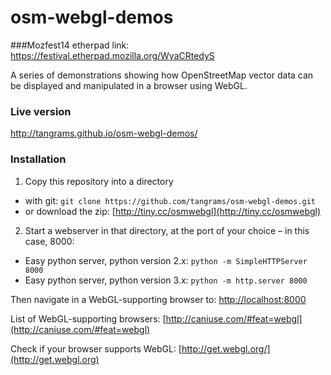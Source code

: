 osm-webgl-demos
============

###Mozfest14 etherpad link:
https://festival.etherpad.mozilla.org/WyaCRtedyS

A series of demonstrations showing how OpenStreetMap vector data can be displayed and manipulated in a browser using WebGL.

### Live version

http://tangrams.github.io/osm-webgl-demos/

### Installation

1. Copy this repository into a directory
 * with git: `git clone https://github.com/tangrams/osm-webgl-demos.git`
 * or download the zip: [http://tiny.cc/osmwebgl](http://tiny.cc/osmwebgl)

2. Start a webserver in that directory, at the port of your choice – in this case, 8000:

 * Easy python server, python version 2.x: `python -m SimpleHTTPServer 8000`
 * Easy python server, python version 3.x: `python -m http.server 8000`

Then navigate in a WebGL-supporting browser to: [http://localhost:8000](http://localhost:8000)

List of WebGL-supporting browsers: [http://caniuse.com/#feat=webgl](http://caniuse.com/#feat=webgl)

Check if your browser supports WebGL: [http://get.webgl.org/](http://get.webgl.org)
